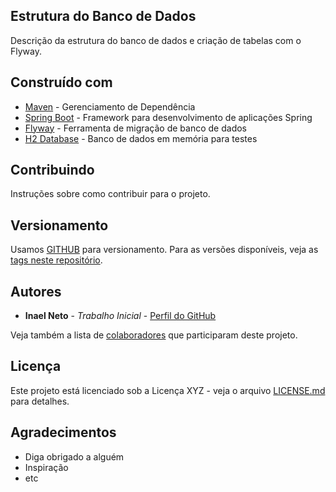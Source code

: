 
## Estrutura do Banco de Dados

Descrição da estrutura do banco de dados e criação de tabelas com o Flyway.

## Construído com

* [Maven](https://maven.apache.org/) - Gerenciamento de Dependência
* [Spring Boot](https://spring.io/projects/spring-boot) - Framework para desenvolvimento de aplicações Spring
* [Flyway](https://flywaydb.org/) - Ferramenta de migração de banco de dados
* [H2 Database](https://www.h2database.com/html/main.html) - Banco de dados em memória para testes

## Contribuindo

Instruções sobre como contribuir para o projeto.

## Versionamento

Usamos [GITHUB](http://semver.org/) para versionamento. Para as versões disponíveis, veja as [tags neste repositório](https://yourrepository.com/OrderService/tags).

## Autores

* **Inael Neto** - *Trabalho Inicial* - [Perfil do GitHub](https://github.com/seuusuario)

Veja também a lista de [colaboradores](https://yourrepository.com/OrderService/contributors) que participaram deste projeto.

## Licença

Este projeto está licenciado sob a Licença XYZ - veja o arquivo [LICENSE.md](LICENSE.md) para detalhes.

## Agradecimentos

* Diga obrigado a alguém
* Inspiração
* etc
